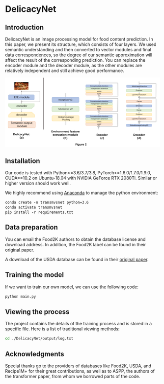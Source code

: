 # DelicacyNet

## Introduction

DelicacyNet is an image processing model for food content prediction. In this paper, we present its structure, which consists of four layers. We used semantic understanding and then converted to vector modules and final data correspondences, so the degree of our semantic approximation will affect the result of the corresponding prediction. You can replace the encoder module and the decoder module, as the other modules are relatively independent and still achieve good performance.

![model](.\datasets\model.png)



## Installation

Our code is tested with Python>=3.6/3.7/3.8, PyTorch>=1.6.0/1.7.0/1.9.0, CUDA==10.2 on Ubuntu-18.04 with NVIDIA GeForce RTX 2080Ti. Similar or higher version should work well.



We highly recommend using [Anaconda](https://www.anaconda.com/) to manage the python environment:

```
conda create -n transmvsnet python=3.6
conda activate transmvsnet
pip install -r requirements.txt
```



## Data preparation

You can email the Food2K authors to obtain the database license and download address. In addition, the Food2K label can be found in their [original paper](http://123.57.42.89/Large-Scale_Food_Recognition_via_Deep_Progressive_Self-Transformer_Network/Supplementary%20tables.pdf).

A download of the USDA database can be found in their [original paper](https://data.nal.usda.gov/dataset/usda-national-nutrient-database-standard-reference-legacy-release).



## Training the model

If we want to train our own model, we can use the following code:

```python
python main.py
```



## Viewing the process

The project contains the details of the training process and is stored in a specific file. Here is a list of traditional viewing methods:

```bash
cd ./DelicacyNet/output/log.txt
```



## Acknowledgments

Special thanks go to the providers of databases like Food2K, USDA, and Recipe1M+ for their great contributions, as well as to ASPP, the authors of the transformer paper, from whom we borrowed parts of the code.